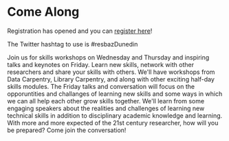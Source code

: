 # Come Along
<p>Registration has opened and you can <a href='https://docs.google.com/forms/d/e/1FAIpQLSc5IVxacgAeJsJFSGYQIvVIyWIjrzzp5sDCAyWtaaQNWTLYMQ/viewform'>register here</a>!</p>

<p>The Twitter hashtag to use is #resbazDunedin</p>

<p>Join us for skills workshops on Wednesday and Thursday and inspiring talks and keynotes on Friday. Learn new skills, network with other researchers and share your skills with others. We'll have workshops from Data Carpentry, Library Carpentry, and along with other exciting half-day skills modules.  The Friday talks and conversation will focus on the opporuntities and challanges of learning new skills and some ways in which we can all help each other grow skills together. We'll learn from some engaging speakers about the realities and challenges of learning new technical skills in addition to disciplinary academic knowledge and learning. With more and more expected of the 21st century researcher, how will you be prepared? Come join the conversation!</p>
  
 

